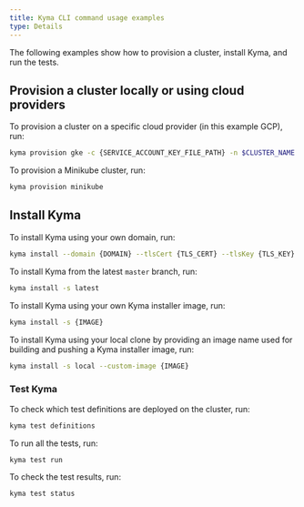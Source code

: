 ```yaml
---
title: Kyma CLI command usage examples
type: Details
---
```


The following examples show how to provision a cluster, install Kyma, and run the tests.

## Provision a cluster locally or using cloud providers

To provision a cluster on a specific cloud provider (in this example GCP), run:

```bash
kyma provision gke -c {SERVICE_ACCOUNT_KEY_FILE_PATH} -n $CLUSTER_NAME -p $GCP_PROJECT 
```
To provision a Minikube cluster, run:

```bash
kyma provision minikube
```

## Install Kyma

To install Kyma using your own domain, run:

```bash
kyma install --domain {DOMAIN} --tlsCert {TLS_CERT} --tlsKey {TLS_KEY}
```

To install Kyma from the latest `master` branch, run:

```bash
kyma install -s latest
```
To install Kyma using your own Kyma installer image, run:

```bash
kyma install -s {IMAGE}
```
To install Kyma using your local clone by providing an image name used for building and pushing a Kyma installer image, run:

```bash
kyma install -s local --custom-image {IMAGE}
```

### Test Kyma

To check which test definitions are deployed on the cluster, run:

```bash
kyma test definitions
```
To run all the tests, run:

```bash
kyma test run
```
To check the test results, run:

```bash
kyma test status
```